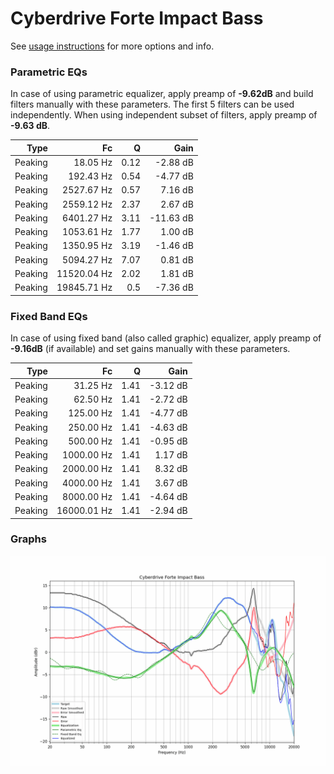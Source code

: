 # Cyberdrive Forte Impact Bass
See [usage instructions](https://github.com/jaakkopasanen/AutoEq#usage) for more options and info.

### Parametric EQs
In case of using parametric equalizer, apply preamp of **-9.62dB** and build filters manually
with these parameters. The first 5 filters can be used independently.
When using independent subset of filters, apply preamp of **-9.63 dB**.

| Type    | Fc          |    Q | Gain      |
|--------:|------------:|-----:|----------:|
| Peaking | 18.05 Hz    | 0.12 | -2.88 dB  |
| Peaking | 192.43 Hz   | 0.54 | -4.77 dB  |
| Peaking | 2527.67 Hz  | 0.57 | 7.16 dB   |
| Peaking | 2559.12 Hz  | 2.37 | 2.67 dB   |
| Peaking | 6401.27 Hz  | 3.11 | -11.63 dB |
| Peaking | 1053.61 Hz  | 1.77 | 1.00 dB   |
| Peaking | 1350.95 Hz  | 3.19 | -1.46 dB  |
| Peaking | 5094.27 Hz  | 7.07 | 0.81 dB   |
| Peaking | 11520.04 Hz | 2.02 | 1.81 dB   |
| Peaking | 19845.71 Hz | 0.5  | -7.36 dB  |

### Fixed Band EQs
In case of using fixed band (also called graphic) equalizer, apply preamp of **-9.16dB**
(if available) and set gains manually with these parameters.

| Type    | Fc          |    Q | Gain     |
|--------:|------------:|-----:|---------:|
| Peaking | 31.25 Hz    | 1.41 | -3.12 dB |
| Peaking | 62.50 Hz    | 1.41 | -2.72 dB |
| Peaking | 125.00 Hz   | 1.41 | -4.77 dB |
| Peaking | 250.00 Hz   | 1.41 | -4.63 dB |
| Peaking | 500.00 Hz   | 1.41 | -0.95 dB |
| Peaking | 1000.00 Hz  | 1.41 | 1.17 dB  |
| Peaking | 2000.00 Hz  | 1.41 | 8.32 dB  |
| Peaking | 4000.00 Hz  | 1.41 | 3.67 dB  |
| Peaking | 8000.00 Hz  | 1.41 | -4.64 dB |
| Peaking | 16000.01 Hz | 1.41 | -2.94 dB |

### Graphs
![](./Cyberdrive%20Forte%20Impact%20Bass.png)